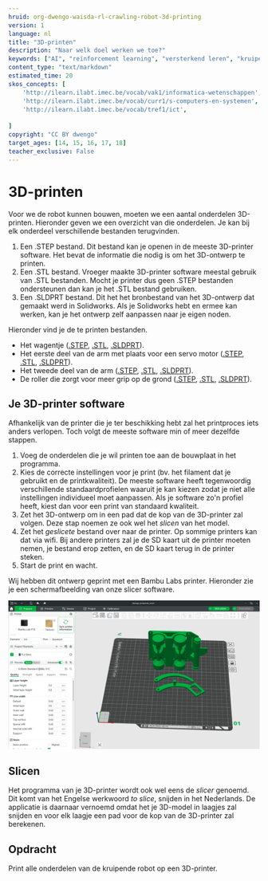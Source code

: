 ```yaml
---
hruid: org-dwengo-waisda-rl-crawling-robot-3d-printing
version: 1
language: nl
title: "3D-printen"
description: "Naar welk doel werken we toe?"
keywords: ["AI", "reïnforcement learning", "versterkend leren", "kruipende robot"]
content_type: "text/markdown"
estimated_time: 20
skos_concepts: [
    'http://ilearn.ilabt.imec.be/vocab/vak1/informatica-wetenschappen', 
    'http://ilearn.ilabt.imec.be/vocab/curr1/s-computers-en-systemen',
    'http://ilearn.ilabt.imec.be/vocab/tref1/ict',

]
copyright: "CC BY dwengo"
target_ages: [14, 15, 16, 17, 18]
teacher_exclusive: False
---
```


# 3D-printen

Voor we de robot kunnen bouwen, moeten we een aantal onderdelen 3D-printen. Hieronder geven we een overzicht van die onderdelen. Je kan bij elk onderdeel verschillende bestanden terugvinden.

1. Een .STEP bestand. Dit bestand kan je openen in de meeste 3D-printer software. Het bevat de informatie die nodig is om het 3D-ontwerp te printen.
2. Een .STL bestand. Vroeger maakte 3D-printer software meestal gebruik van .STL bestanden. Mocht je printer dus geen .STEP bestanden ondersteunen dan kan je het .STL bestand gebruiken.
3. Een .SLDPRT bestand. Dit het het bronbestand van het 3D-ontwerp dat gemaakt werd in Solidworks. Als je Solidworks hebt en ermee kan werken, kan je het ontwerp zelf aanpassen naar je eigen noden.

Hieronder vind je de te printen bestanden.

- Het wagentje ([.STEP](./final_designs/dwengo_kruipende_robot_wielen.STEP), [.STL](./final_designs/dwengo_kruipende_robot_wielen.STL), [.SLDPRT](final_designs/dwengo_kruipende_robot_wielen.SLDPRT)).
- Het eerste deel van de arm met plaats voor een servo motor ([.STEP](final_designs/servo_arm_met_servo.STEP), [.STL](./final_designs/servo_arm_met_servo.STL), [.SLDPRT](final_designs/servo_arm_met_servo.SLDPRT)).
- Het tweede deel van de arm ([.STEP](./final_designs/servo_arm_foot.STEP), [.STL](./final_designs/servo_arm_foot.STL), [.SLDPRT](final_designs/servo_arm_foot.SLDPRT)).
- De roller die zorgt voor meer grip op de grond ([.STEP](./final_designs/servo_arm_roller.STEP), [.STL](./final_designs/servo_arm_roller.STL), [.SLDPRT](final_designs/servo_arm_roller.SLDPRT)).

## Je 3D-printer software

Afhankelijk van de printer die je ter beschikking hebt zal het printproces iets anders verlopen. Toch volgt de meeste software min of meer dezelfde stappen.

1. Voeg de onderdelen die je wil printen toe aan de bouwplaat in het programma.
2. Kies de correcte instellingen voor je print (bv. het filament dat je gebruikt en de printkwaliteit). De meeste software heeft tegenwoordig verschillende standaardprofielen waaruit je kan kiezen zodat je niet alle instellingen individueel moet aanpassen. Als je software zo'n profiel heeft, kiest dan voor een print van standaard kwaliteit. 
3. Zet het 3D-ontwerp om in een pad dat de kop van de 3D-printer zal volgen. Deze stap noemen ze ook wel het *slicen* van het model.
4. Zet het *geslicete* bestand over naar de printer. Op sommige printers kan dat via wifi. Bij andere printers zal je de SD kaart uit de printer moeten nemen, je bestand erop zetten, en de SD kaart terug in de printer steken.
5. Start de print en wacht.

Wij hebben dit ontwerp geprint met een Bambu Labs printer. Hieronder zie je een schermafbeelding van onze slicer software.

![Slicer voorbeeld](img/bambu_studio_example.png)

<div class="dwengo-content sideinfo">
<h2 class="title">Slicen</h2>
<div class="content">
Het programma van je 3D-printer wordt ook wel eens de <em>slicer</em> genoemd. Dit komt van het Engelse werkwoord <em>to slice</em>, snijden in het Nederlands. De applicatie is daarnaar vernoemd omdat het je 3D-model in laagjes zal snijden en voor elk laagje een pad voor de kop van de 3D-printer zal berekenen. 
</div>
</div>

<div class="dwengo-content assignment">
<h2 class="title">Opdracht</h2>
<div class="content">
Print alle onderdelen van de kruipende robot op een 3D-printer.
</div>
</div>